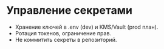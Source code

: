 # Управление секретами

- Хранение ключей в .env (dev) и KMS/Vault (prod план).
- Ротация токенов, ограничение прав.
- Не коммитить секреты в репозиторий.
